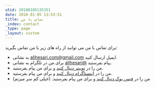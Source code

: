 ```yaml
---
utid: 20180105135351
date: 2018-01-05 13:53:51
title: تماس با من
_index: contact
_type: page
_layout: custom
---
```

برای تماس با من می توانید از راه های زیر با من تماس بگیرید:

* به نشانی alihesari.com@gmail.com ایمیل ارسال کنید.
* برای من در تلگرام به نشانی [alihesari@](https://t.me/alihesari) پیام بفرستید.
* من را در [توییتر دنبال کنید](http://twitter.com/aliehesari) و برای من پیام بفرستید.
* من را در [اینستاگرام دنبال کنید](http://instagram.com/aliehesari) و برای من پیام بفرستید.
* من را در [فیس بوک دنبال کنید](http://facebook.com/aliehesari) و برای من پیام بفرستید. (خیلی کم سر میزنم)